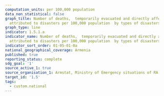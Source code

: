 ```yaml
---
computation_units: per 100,000 population
data_non_statistical: false
graph_title: Number of deaths,  temporarily evacuated and directly affected persons
  attributed to disasters per 100,000 population  by types of disasters
graph_type: line
indicator: 1.5.1.a
indicator_name: Number of deaths,  temporarily evacuated and directly affected persons
  attributed to disasters per 100,000 population  by types of disasters
indicator_sort_order: 01-05-01-0a
national_geographical_coverage: Armenia
published: true
reporting_status: complete
sdg_goal: '1'
source_active_1: true
source_organisation_1: Armstat, Ministry of Emergency situations of RA
target_id: '1.5'
tags:
  - custom.national
---
```

